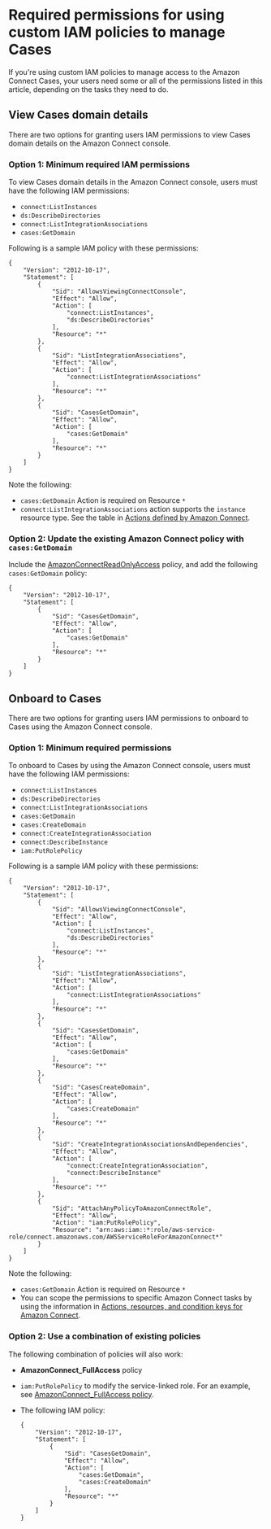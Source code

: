 # Required permissions for using custom IAM policies to manage Cases<a name="required-permissions-iam-cases"></a>

If you're using custom IAM policies to manage access to the Amazon Connect Cases, your users need some or all of the permissions listed in this article, depending on the tasks they need to do\.

## View Cases domain details<a name="view-cases-domain-iam"></a>

There are two options for granting users IAM permissions to view Cases domain details on the Amazon Connect console\.

### Option 1: Minimum required IAM permissions<a name="option1-view-cases-domain-iam"></a>

To view Cases domain details in the Amazon Connect console, users must have the following IAM permissions:
+ `connect:ListInstances`
+ `ds:DescribeDirectories`
+ `connect:ListIntegrationAssociations`
+ `cases:GetDomain`

Following is a sample IAM policy with these permissions:

```
{
    "Version": "2012-10-17",
    "Statement": [
        {
            "Sid": "AllowsViewingConnectConsole",
            "Effect": "Allow",
            "Action": [
                "connect:ListInstances",
                "ds:DescribeDirectories"
            ],
            "Resource": "*"
        },
        {
            "Sid": "ListIntegrationAssociations",
            "Effect": "Allow",
            "Action": [
                "connect:ListIntegrationAssociations"
            ],
            "Resource": "*"
        },
        {
            "Sid": "CasesGetDomain",
            "Effect": "Allow",
            "Action": [
                "cases:GetDomain"
            ],
            "Resource": "*"
        }
    ]
}
```

Note the following:
+ `cases:GetDomain` Action is required on Resource `*`
+ `connect:ListIntegrationAssociations` action supports the `instance` resource type\. See the table in [Actions defined by Amazon Connect](https://docs.aws.amazon.com/service-authorization/latest/reference/list_amazonconnect.html#amazonconnect-actions-as-permissions)\.

### Option 2: Update the existing Amazon Connect policy with `cases:GetDomain`<a name="option2-view-cases-domain-iam"></a>

Include the [AmazonConnectReadOnlyAccess](security-iam-amazon-connect-permissions.md#amazonconnectreadonlyaccesspolicy) policy, and add the following `cases:GetDomain` policy:

```
{
    "Version": "2012-10-17",
    "Statement": [
        {
            "Sid": "CasesGetDomain",
            "Effect": "Allow",
            "Action": [
                "cases:GetDomain"
            ],
            "Resource": "*"
        }
    ]
}
```

## Onboard to Cases<a name="onboard-cases-iam"></a>

There are two options for granting users IAM permissions to onboard to Cases using the Amazon Connect console\.

### Option 1: Minimum required permissions<a name="option1-onboard-cases-iam"></a>

To onboard to Cases by using the Amazon Connect console, users must have the following IAM permissions:
+ `connect:ListInstances`
+ `ds:DescribeDirectories`
+ `connect:ListIntegrationAssociations`
+ `cases:GetDomain`
+ `cases:CreateDomain`
+ `connect:CreateIntegrationAssociation`
+ `connect:DescribeInstance`
+ `iam:PutRolePolicy`

Following is a sample IAM policy with these permissions:

```
{
    "Version": "2012-10-17",
    "Statement": [
        {
            "Sid": "AllowsViewingConnectConsole",
            "Effect": "Allow",
            "Action": [
                "connect:ListInstances",
                "ds:DescribeDirectories"
            ],
            "Resource": "*"
        },
        {
            "Sid": "ListIntegrationAssociations",
            "Effect": "Allow",
            "Action": [
                "connect:ListIntegrationAssociations"
            ],
            "Resource": "*"
        },
        {
            "Sid": "CasesGetDomain",
            "Effect": "Allow",
            "Action": [
                "cases:GetDomain"
            ],
            "Resource": "*"
        },
        {
            "Sid": "CasesCreateDomain",
            "Effect": "Allow",
            "Action": [
                "cases:CreateDomain"
            ],
            "Resource": "*"
        },
        {
            "Sid": "CreateIntegrationAssociationsAndDependencies",
            "Effect": "Allow",
            "Action": [
                "connect:CreateIntegrationAssociation",
                "connect:DescribeInstance"
            ],
            "Resource": "*"
        },
        {
            "Sid": "AttachAnyPolicyToAmazonConnectRole",
            "Effect": "Allow",
            "Action": "iam:PutRolePolicy",
            "Resource": "arn:aws:iam::*:role/aws-service-role/connect.amazonaws.com/AWSServiceRoleForAmazonConnect*"
        }
    ]
}
```

Note the following:
+ `cases:GetDomain` Action is required on Resource `*`
+ You can scope the permissions to specific Amazon Connect tasks by using the information in [Actions, resources, and condition keys for Amazon Connect](https://docs.aws.amazon.com/service-authorization/latest/reference/list_amazonconnect.html)\.

### Option 2: Use a combination of existing policies<a name="option2-onboard-cases-iam"></a>

The following combination of policies will also work:
+ **AmazonConnect\_FullAccess** policy
+ `iam:PutRolePolicy` to modify the service\-linked role\. For an example, see [AmazonConnect\_FullAccess policy](security-iam-amazon-connect-permissions.md#amazonconnectfullaccesspolicy)\. 
+ The following IAM policy:

  ```
  {
      "Version": "2012-10-17",
      "Statement": [
          {
              "Sid": "CasesGetDomain",
              "Effect": "Allow",
              "Action": [
                  "cases:GetDomain",
                  "cases:CreateDomain"
              ],
              "Resource": "*"
          }
      ]
  }
  ```